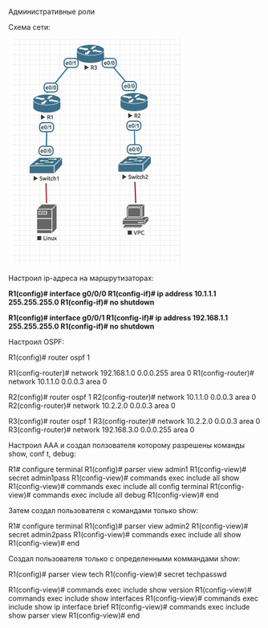 Административные роли

Схема сети:

![alt-текст](https://github.com/mockingbird12/otus_networksecurity/blob/main/labs/lab01/admin_roles.jpg)

Настроил ip-адреса на маршрутизаторах:

<b>R1(config)# interface g0/0/0
R1(config-if)# ip address 10.1.1.1 255.255.255.0
R1(config-if)# no shutdown

R1(config)# interface g0/0/1
R1(config-if)# ip address 192.168.1.1 255.255.255.0
R1(config-if)# no shutdown</b>

Настроил OSPF:

R1(config)# router ospf 1

R1(config-router)# network 192.168.1.0 0.0.0.255 area 0
R1(config-router)# network 10.1.1.0 0.0.0.3 area 0

R2(config)# router ospf 1
R2(config-router)# network 10.1.1.0 0.0.0.3 area 0
R2(config-router)# network 10.2.2.0 0.0.0.3 area 0

R3(config)# router ospf 1
R3(config-router)# network 10.2.2.0 0.0.0.3 area 0
R3(config-router)# network 192.168.3.0 0.0.0.255 area 0

Настроил AAA и создал ползователя которому разрешены команды show, conf t, debug:

R1# configure terminal
R1(config)# parser view admin1
R1(config-view)# secret admin1pass
R1(config-view)# commands exec include all show
R1(config-view)# commands exec include all config terminal
R1(config-view)# commands exec include all debug
R1(config-view)# end

Затем создал пользователя с командами только show:

R1# configure terminal
R1(config)# parser view admin2
R1(config-view)# secret admin2pass
R1(config-view)# commands exec include all show
R1(config-view)# end

Создал пользователя только с определенными коммандами show:

R1(config)# parser view tech
R1(config-view)# secret techpasswd

R1(config-view)# commands exec include show version
R1(config-view)# commands exec include show interfaces
R1(config-view)# commands exec include show ip interface brief
R1(config-view)# commands exec include show parser view
R1(config-view)# end

